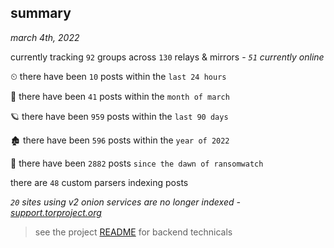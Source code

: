 
## summary
_march 4th, 2022_

currently tracking `92` groups across `130` relays & mirrors - _`51` currently online_

⏲ there have been `10` posts within the `last 24 hours`

🦈 there have been `41` posts within the `month of march`

🪐 there have been `959` posts within the `last 90 days`

🏚 there have been `596` posts within the `year of 2022`

🦕 there have been `2882` posts `since the dawn of ransomwatch`

there are `48` custom parsers indexing posts

_`20` sites using v2 onion services are no longer indexed - [support.torproject.org](https://support.torproject.org/onionservices/v2-deprecation/)_

> see the project [README](https://github.com/thetanz/ransomwatch#ransomwatch--) for backend technicals
